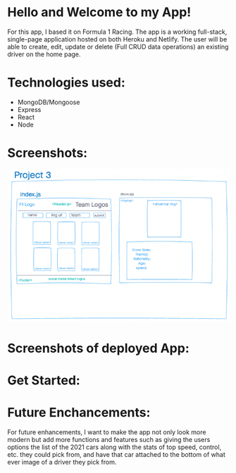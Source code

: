 # Hello and Welcome to my App!

For this app, I based it on Formula 1 Racing. The app is a working full-stack, single-page application hosted on both Heroku and Netlify. The user will be able to create, edit, update or delete (Full CRUD data operations) an existing driver on the home page. 

# Technologies used: 
- MongoDB/Mongoose 
- Express
- React 
- Node 

# Screenshots: 

![wireFrame-layout](src/public/images/Project-3-wireframe.png)



# Screenshots of deployed App: 

# Get Started: 

# Future Enchancements: 

For future enhancements, I want to make the app not only look more modern but add more functions and features such as giving the users options the list of the 2021 cars along with the stats of top speed, control, etc. they could pick from, and have that car attached to the bottom of what ever image of a driver they pick from.